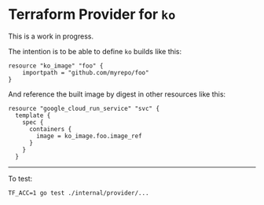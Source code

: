 # Terraform Provider for `ko`

This is a work in progress.

The intention is to be able to define `ko` builds like this:

```
resource "ko_image" "foo" {
	importpath = "github.com/myrepo/foo"
}
```

And reference the built image by digest in other resources like this:

```
resource "google_cloud_run_service" "svc" {
  template {
    spec {
      containers {
        image = ko_image.foo.image_ref
      }
    }
  }
```

---

To test:

```
TF_ACC=1 go test ./internal/provider/...
```